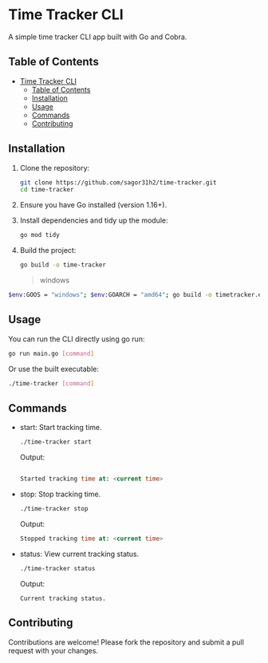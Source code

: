 # Time Tracker CLI

A simple time tracker CLI app built with Go and Cobra.

## Table of Contents

- [Time Tracker CLI](#time-tracker-cli)
  - [Table of Contents](#table-of-contents)
  - [Installation](#installation)
  - [Usage](#usage)
  - [Commands](#commands)
  - [Contributing](#contributing)

## Installation

1. Clone the repository:

   ```sh
   git clone https://github.com/sagor31h2/time-tracker.git
   cd time-tracker
   ```

2. Ensure you have Go installed (version 1.16+).

3. Install dependencies and tidy up the module:

   ```sh
   go mod tidy
   ```

4. Build the project:

   ```sh
   go build -o time-tracker
   ```

   > windows

```sh
$env:GOOS = "windows"; $env:GOARCH = "amd64"; go build -o timetracker.exe
```

## Usage

You can run the CLI directly using go run:

```sh
go run main.go [command]
```

Or use the built executable:

```sh
./time-tracker [command]
```

## Commands

- start: Start tracking time.

  ```sh
  ./time-tracker start
  ```

  Output:

  ```sql

  Started tracking time at: <current time>
  ```

- stop: Stop tracking time.

  ```sh
  ./time-tracker stop
  ```

  Output:

  ```sql
  Stopped tracking time at: <current time>
  ```

- status: View current tracking status.

  ```sh
  ./time-tracker status
  ```

  Output:

  ```
  Current tracking status.
  ```

## Contributing

Contributions are welcome! Please fork the repository and submit a pull request with your changes.
